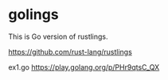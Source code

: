 # golings

This is Go version of rustlings.

https://github.com/rust-lang/rustlings


ex1.go https://play.golang.org/p/PHr9qtsC_QX

